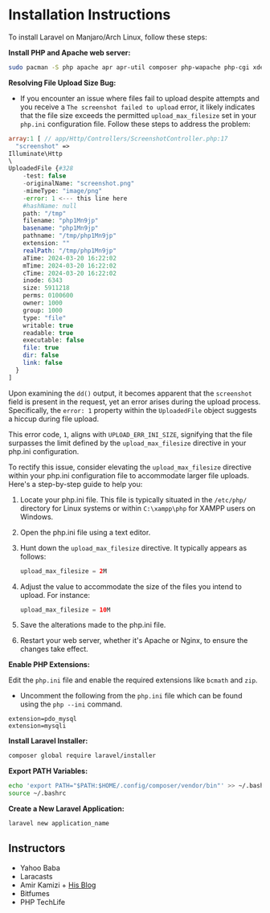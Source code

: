 # Installation Instructions

To install Laravel on Manjaro/Arch Linux, follow these steps:

**Install PHP and Apache web server:**

```bash
sudo pacman -S php apache apr apr-util composer php-wapache php-cgi xdebug
```

**Resolving File Upload Size Bug:**

- If you encounter an issue where files fail to upload despite attempts and you receive a `The screenshot failed to upload` error, it likely indicates that the file size exceeds the permitted `upload_max_filesize` set in your `php.ini` configuration file. Follow these steps to address the problem:

```php
array:1 [ // app/Http/Controllers/ScreenshotController.php:17
  "screenshot" => 
Illuminate\Http
\
UploadedFile {#328
    -test: false
    -originalName: "screenshot.png"
    -mimeType: "image/png"
    -error: 1 <--- this line here
    #hashName: null
    path: "/tmp"
    filename: "php1Mn9jp"
    basename: "php1Mn9jp"
    pathname: "/tmp/php1Mn9jp"
    extension: ""
    realPath: "/tmp/php1Mn9jp"
    aTime: 2024-03-20 16:22:02
    mTime: 2024-03-20 16:22:02
    cTime: 2024-03-20 16:22:02
    inode: 6343
    size: 5911218
    perms: 0100600
    owner: 1000
    group: 1000
    type: "file"
    writable: true
    readable: true
    executable: false
    file: true
    dir: false
    link: false
  }
]
```

Upon examining the `dd()` output, it becomes apparent that the `screenshot` field is present in the request, yet an error arises during the upload process. Specifically, the `error: 1` property within the `UploadedFile` object suggests a hiccup during file upload.

This error code, `1`, aligns with `UPLOAD_ERR_INI_SIZE`, signifying that the file surpasses the limit defined by the `upload_max_filesize` directive in your php.ini configuration.

To rectify this issue, consider elevating the `upload_max_filesize` directive within your php.ini configuration file to accommodate larger file uploads. Here's a step-by-step guide to help you:

1. Locate your php.ini file. This file is typically situated in the `/etc/php/` directory for Linux systems or within `C:\xampp\php` for XAMPP users on Windows.

2. Open the php.ini file using a text editor.

3. Hunt down the `upload_max_filesize` directive. It typically appears as follows:

   ```php
   upload_max_filesize = 2M
   ```

4. Adjust the value to accommodate the size of the files you intend to upload. For instance:

   ```php
   upload_max_filesize = 10M
   ```

5. Save the alterations made to the php.ini file.

6. Restart your web server, whether it's Apache or Nginx, to ensure the changes take effect.

**Enable PHP Extensions:**

Edit the `php.ini` file and enable the required extensions like `bcmath` and `zip`.

- Uncomment the following from the `php.ini` file which can be found using the `php --ini` command.

```
extension=pdo_mysql
extension=mysqli
```

**Install Laravel Installer:**

```bash
composer global require laravel/installer
```

**Export PATH Variables:**

```bash
echo 'export PATH="$PATH:$HOME/.config/composer/vendor/bin"' >> ~/.bashrc
source ~/.bashrc
```

**Create a New Laravel Application:**

```bash
laravel new application_name
```

## Instructors

- Yahoo Baba
- Laracasts
- Amir Kamizi + [His Blog](https://github.com/amirkamizi/learn-php?tab=readme-ov-file)
- Bitfumes
- PHP TechLife
